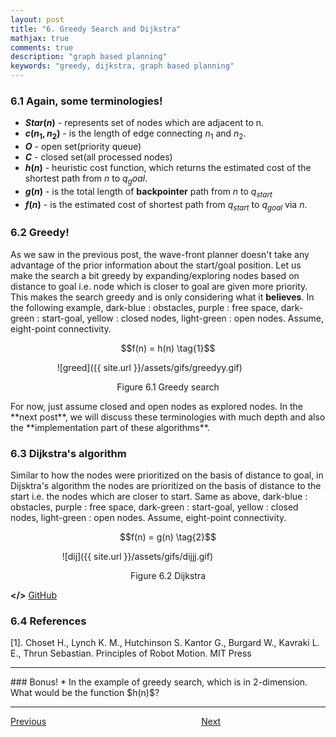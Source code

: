 ```yaml
---
layout: post
title: "6. Greedy Search and Dijkstra"
mathjax: true
comments: true
description: "graph based planning"
keywords: "greedy, dijkstra, graph based planning"
---  
```


### 6.1 Again, some terminologies!
* **$Star(n)$** - represents set of nodes which are adjacent to n.
* **$c(n_1,n_2)$** - is the length of edge connecting $n_1$ and $n_2$.
* **$O$** - open set(priority queue)
* **$C$** - closed set(all processed nodes)
* **$h(n)$** - heuristic cost function, which returns the estimated cost of the shortest path from $n$ to $q_goal$.
* **$g(n)$** - is the total length of **backpointer** path from $n$ to $q_{start}$
* **$f(n)$** - is the estimated cost of shortest path from $q_{start}$ to $q_{goal}$ via $n$.

### 6.2 Greedy!
As we saw in the previous post, the wave-front planner doesn't take any advantage of the prior information about the start/goal position. Let us make the search a bit greedy by expanding/exploring nodes based on distance to goal i.e. node which is closer to goal are given more priority. This makes the search greedy and is only considering what it **believes**. In the following example, dark-blue : obstacles, purple : free space, dark-green : start-goal, yellow : closed nodes, light-green : open nodes. Assume, eight-point connectivity. 
<p align="center">
$$f(n) = h(n) \tag{1}$$
</p>

&nbsp;&nbsp;&nbsp;&nbsp;&nbsp;&nbsp;&nbsp;&nbsp;&nbsp;&nbsp;&nbsp;&nbsp;&nbsp;&nbsp;&nbsp;&nbsp;&nbsp;&nbsp; ![greed]({{ site.url }}/assets/gifs/greedyy.gif)
<p align="center">
Figure 6.1 Greedy search
</p>
For now, just assume closed and open nodes as explored nodes. In the **next post**, we will discuss these terminologies with much depth and also the **implementation part of these algorithms**.     

### 6.3 Dijkstra's algorithm
Similar to how the nodes were prioritized on the basis of distance to goal, in Dijsktra's algorithm the nodes are prioritized on the basis of distance to the start i.e. the nodes which are closer to start. Same as above, dark-blue : obstacles, purple : free space, dark-green : start-goal, yellow : closed nodes, light-green : open nodes. Assume, eight-point connectivity.  

<p align="center">
$$f(n) = g(n) \tag{2}$$
</p>

&nbsp;&nbsp;&nbsp;&nbsp;&nbsp;&nbsp;&nbsp;&nbsp;&nbsp;&nbsp;&nbsp;&nbsp;&nbsp;&nbsp;&nbsp;&nbsp;&nbsp;&nbsp;&nbsp;&nbsp; ![dij]({{ site.url }}/assets/gifs/dijjj.gif)
<p align="center">
Figure 6.2 Dijkstra 
</p>

**</>** [GitHub](https://github.com/dv367/planning-cmu/tree/master/my_robot/src/scripts)

### 6.4 References
[1]. Choset H., Lynch  K. M., Hutchinson S. Kantor G., Burgard W., Kavraki L. E., Thrun Sebastian. Principles of Robot Motion. MIT Press 

<hr>
### Bonus!
* In the example of greedy search, which is in 2-dimension. What would be the function $h(n)$?
<hr>

[Previous](https://dv367.github.io/thinkspace/2020/graph/) &nbsp;&nbsp;&nbsp;&nbsp;&nbsp;&nbsp;&nbsp;&nbsp;&nbsp;&nbsp;&nbsp;&nbsp;&nbsp;&nbsp;&nbsp;&nbsp;&nbsp;&nbsp;&nbsp;&nbsp;&nbsp;&nbsp;&nbsp;&nbsp;&nbsp;&nbsp;&nbsp;&nbsp;&nbsp;&nbsp;&nbsp;&nbsp;&nbsp;&nbsp;&nbsp;&nbsp;&nbsp;&nbsp;&nbsp;&nbsp;&nbsp;&nbsp;&nbsp;&nbsp;&nbsp;&nbsp;&nbsp;&nbsp;&nbsp;&nbsp;&nbsp;&nbsp;&nbsp;&nbsp;&nbsp;&nbsp;&nbsp;&nbsp;&nbsp;&nbsp;&nbsp;
[Next](https://dv367.github.io/thinkspace/2020/astar/)

